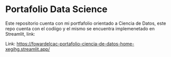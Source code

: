 # Portafolio Data Science
 Este repositorio cuenta con mi portfafolio orientado a Ciencia de Datos, este repo cuenta con el codiigo y el mismo se encuentra implemenetado en Streamlit, link: 

Link: https://fowardelcac-portafolio-ciencia-de-datos-home-xegihg.streamlit.app/

